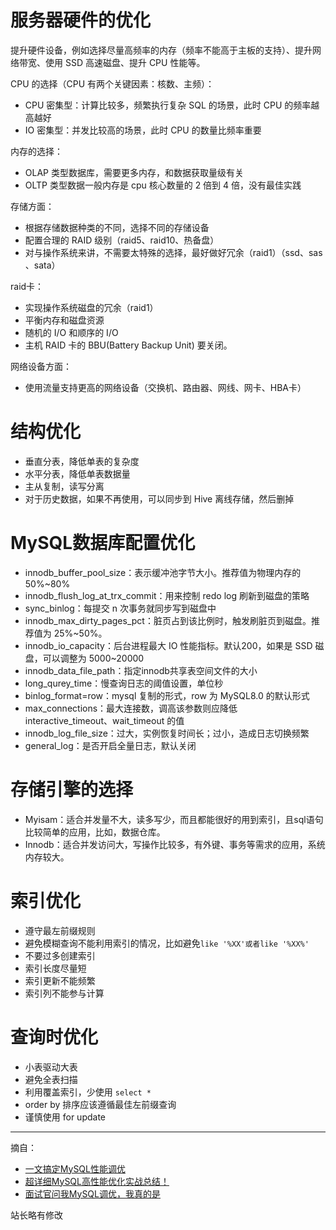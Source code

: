 # 服务器硬件的优化

提升硬件设备，例如选择尽量高频率的内存（频率不能高于主板的支持）、提升网络带宽、使用 SSD 高速磁盘、提升 CPU 性能等。

CPU 的选择（CPU 有两个关键因素：核数、主频）：
+ CPU 密集型：计算比较多，频繁执行复杂 SQL 的场景，此时 CPU 的频率越高越好
+ IO 密集型：并发比较高的场景，此时 CPU 的数量比频率重要

内存的选择：
+ OLAP 类型数据库，需要更多内存，和数据获取量级有关
+ OLTP 类型数据一般内存是 cpu 核心数量的 2 倍到 4 倍，没有最佳实践

存储方面：
+ 根据存储数据种类的不同，选择不同的存储设备
+ 配置合理的 RAID 级别（raid5、raid10、热备盘）
+ 对与操作系统来讲，不需要太特殊的选择，最好做好冗余（raid1）（ssd、sas 、sata）

raid卡：
+ 实现操作系统磁盘的冗余（raid1）
+ 平衡内存和磁盘资源
+ 随机的 I/O 和顺序的 I/O
+ 主机 RAID 卡的 BBU(Battery Backup Unit) 要关闭。

网络设备方面：
+ 使用流量支持更高的网络设备（交换机、路由器、网线、网卡、HBA卡）

# 结构优化

+ 垂直分表，降低单表的复杂度
+ 水平分表，降低单表数据量
+ 主从复制，读写分离
+ 对于历史数据，如果不再使用，可以同步到 Hive 离线存储，然后删掉

# MySQL数据库配置优化

+ innodb_buffer_pool_size：表示缓冲池字节大小。推荐值为物理内存的 50%~80%
+ innodb_flush_log_at_trx_commit：用来控制 redo log 刷新到磁盘的策略
+ sync_binlog：每提交 n 次事务就同步写到磁盘中
+ innodb_max_dirty_pages_pct：脏页占到该比例时，触发刷脏页到磁盘。推荐值为 25%~50%。
+ innodb_io_capacity：后台进程最大 IO 性能指标。默认200，如果是 SSD 磁盘，可以调整为 5000~20000
+ innodb_data_file_path：指定innodb共享表空间文件的大小
+ long_qurey_time：慢查询日志的阈值设置，单位秒
+ binlog_format=row：mysql 复制的形式，row 为 MySQL8.0 的默认形式
+ max_connections：最大连接数，调高该参数则应降低 interactive_timeout、wait_timeout 的值
+ innodb_log_file_size：过大，实例恢复时间长；过小，造成日志切换频繁
+ general_log：是否开启全量日志，默认关闭

# 存储引擎的选择

+ Myisam：适合并发量不大，读多写少，而且都能很好的用到索引，且sql语句比较简单的应用，比如，数据仓库。
+ Innodb：适合并发访问大，写操作比较多，有外键、事务等需求的应用，系统内存较大。

# 索引优化

+ 遵守最左前缀规则
+ 避免模糊查询不能利用索引的情况，比如避免`like '%XX'或者like '%XX%'`
+ 不要过多创建索引
+ 索引长度尽量短
+ 索引更新不能频繁
+ 索引列不能参与计算

# 查询时优化

+ 小表驱动大表
+ 避免全表扫描
+ 利用覆盖索引，少使用 `select *`
+ order by 排序应该遵循最佳左前缀查询
+ 谨慎使用 for update

------
摘自：
+ [一文搞定MySQL性能调优](https://cloud.tencent.com/developer/article/1807455)
+ [超详细MySQL高性能优化实战总结！](https://zhuanlan.zhihu.com/p/46647057)
+ [面试官问我MySQL调优，我真的是](https://www.cnblogs.com/Java3y/p/15396099.html)

站长略有修改